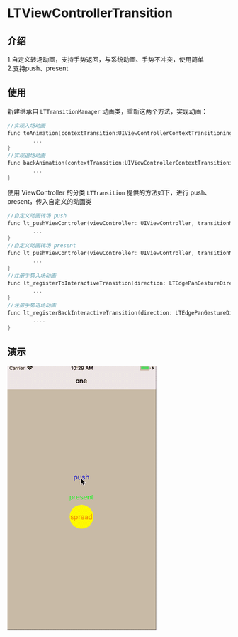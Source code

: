 # LTViewControllerTransition

## 介绍
1.自定义转场动画，支持手势返回，与系统动画、手势不冲突，使用简单  
2.支持push、present

## 使用
新建继承自 `LTTransitionManager` 动画类，重新这两个方法，实现动画：
```Objective-C
//实现入场动画
func toAnimation(contextTransition:UIViewControllerContextTransitioning) {
        ...
}
//实现退场动画
func backAnimation(contextTransition:UIViewControllerContextTransitioning) {
        ...
}
```


使用 ViewController 的分类 `LTTransition` 提供的方法如下，进行 push、present，传入自定义的动画类
```Objective-C
//自定义动画转场 push
func lt_pushViewControler(viewController: UIViewController, transitionManager: LTTransitionManager) {
        ...
}
//自定义动画转场 present
func lt_pushViewControler(viewController: UIViewController, transitionManager: LTTransitionManager) {
        ...
}
//注册手势入场动画
func lt_registerToInteractiveTransition(direction: LTEdgePanGestureDirection, eventBlcok:@escaping (()->Void)) {
        ...
}
//注册手势退场动画
func lt_registerBackInteractiveTransition(direction: LTEdgePanGestureDirection, eventBlcok:@escaping (()->Void)) { 
        ....
}
```
## 演示
![](https://raw.githubusercontent.com/yichahucha/LTViewControllerTransition/master/2018-05-03%2010_55_51.gif)



